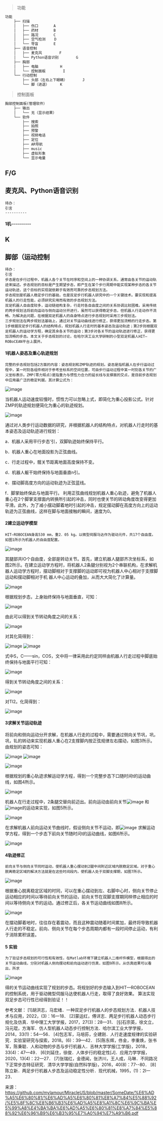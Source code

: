 > 功能

```markdown
功能
    ├── 扫描
    │   ├── 伤口       A
    │   ├── 药材       B
    │   ├── 路况       C
    │   ├── 空气检测    D
    │   └── 导盲       E
    ├── 语音控制
    │   ├── 麦克风        F
    │   └── Python语音识别        G
    ├── 胸部
    │   ├── 电脑          H
    │   └── 控制面板        I
    └── 行动控制
        ├── 头部（左右上下眼睛）       J
        └── 脚（进退）     K
```

> 控制面板

```markdown
胸部控制面板(管理软件）
    ├── 输出
    │   └── 无（显示结果）
    └── 软件
        ├── 搜索
        ├── 拍照
        ├── 预警
        ├── 视频电话
        ├── 定位
        ├── AR导航
        ├── music
        ├── 虚拟形象
        └── 显示电量
```




## F/G
## 麦克风、Python语音识别  ##

    待办：
    引言
    ----------

#### 1机---------- ####

## K
## 脚部（运动控制 ##

    待办：
    引言
    步态是在步行过程中，机器人各个关节在时序和空间上的一种协调关系，通常由各关节的运动轨迹来描述。步态规划的目标是产生期望步态，即产生在某个步行周期中能实现某种步态的各关节运动轨迹，这个目标的实现就依赖于有效而可靠的步态规划方法。
    步态规划是机器人稳定步行的基础，也是双足步行机器人研究中的一个关键技术。要实现和提高机器人的行走性能，必须研究实用而有效的步态规划方法。
    双足机器人自由度较多，运动链结构复杂，行走时各自由度之间的关系协调比较困难。采用传统的两步规划法将前向运动与侧向运动分开进行，虽然可以获得稳定步态，但机器人行走动作不流畅。为解决此问题，在根据双足机器人的自身特点进行步态规划时采用三步规划法。
    三步规划法在两步规划法基础上，通过对关节运动曲线进行修正，获得更加流畅的行走步态。第1步根据双足步行机器人的结构特点，规划机器人行走时的基本姿态及运动轨迹；第2步则根据双足机器人的运动学方程，确定其余各关节的运动；第3步对各关节的运动轨迹进行修正，获得更加流畅的步态。本文关于步态规划的讨论，在哈尔滨工业大学研制的小型双足机器人HIT—ROBoCEAN平台上展开。

#### 1机器人姿态及重心轨迹规划 ####

    完整的步态规划包括2方面的内容：姿态规划和ZMP轨迹的规划。姿态是指机器人在步行运动过程中，某一时刻各组件相对于参考坐标系的空间位置，可由步行运动过程中某一时刻各关节的广义坐标表示。ZMP(零力矩点)是指重力与惯性力合力的延长线与支撑面的交点，是目前步态规划中应用最广泛的稳定判据，其计算公式为：
    
![image](https://github.com/user-attachments/assets/27728ac1-58fe-4026-a0b1-648319d05079)

当机器人运动速度较慢时，惯性力可以忽略上式，即简化为重心投影公式。针对ZMP的轨迹规划便简化为重心的轨迹规划。

![image](https://github.com/user-attachments/assets/7ced636f-7380-4ddc-a39a-94441807d025)

通过对人类步行运动数据的研究，并根据机器人的结构特点，对机器人行走时的基本姿态及运动轨迹进行规划：

a．机器人采用平行步态‘引，双脚轨迹始终保持平行。

b．机器人重心在地面投影为正弦曲线。

c．行走过程中，髋关节距离地面高度保持不变。

d．机器人躯干始终保持与地面垂直n引。

e．摆动脚高度方向的运动轨迹为正弦蓝线。

f．脚掌始终保此与地面平行。
利用正弦曲线规划机器人重心轨迹，避免了机器人重心在2个脚掌支撑面内转换所引起的冲击，同时也使关节的转动角度改变得更加平滑。此外，为了减小摆动脚着地时引起的冲击，规定摆动脚在高度方向上的运动轨迹为正弦曲线，这样在脚与地面接触的瞬间，速度为0。

#### 2建立运动学模型

    HIT—ROBOCEAN身高530 mm，重2．05 kg。以微型伺服马达作为驱动元件，共17个自由度。如图1所示为机器人的自由度配置。
    
![image](https://github.com/user-attachments/assets/5c5269fe-5a98-42aa-82aa-96ebd0cdfb37)

其腿部共lO个自由度，全部是转动关节。首先，建立机器人腿部齐次坐标系，如图2所示。在建立运动学方程时，将机器人2条腿分别视为2个串联机构，在求解机器人运动学方程时，摆动脚相对于支撑脚的运动即可视为机器人中心相对于支撑脚运动和摆动脚相对于机
器人中心运动的叠加，从而大大简化了计算量。

![image](https://github.com/user-attachments/assets/7dc5626a-15b8-4b96-bebe-98ae576d1979)

根据规划步态，上身始终保持与地面垂直，可知：

![image](https://github.com/user-attachments/assets/02091ca9-6667-4b5d-90c7-3c07380d8e45)

由此可以得到关节转动角度之间的关系：

![image](https://github.com/user-attachments/assets/8eb1dcb1-2686-4617-9339-a71fce0878b8)

对其化简得到：

![image](https://github.com/user-attachments/assets/10476c7e-12a7-4f2a-bb40-3e1f388c7f31)
![image](https://github.com/user-attachments/assets/ff3b491a-4d55-47e3-9c46-dc2f6b767bd0)

式中S，C——sin，COS，文中将一律采用此约定同样由机器人行走过程中脚底始终保持与地面平行可知：

![image](https://github.com/user-attachments/assets/422d52fb-5a8a-4ab2-a3ff-775ab5b801c9)

得到关节转动角度之间的关系：

![image](https://github.com/user-attachments/assets/1ca91502-020b-4875-9fb9-adc68b4c9f1b)

对Tl2。化简得到：

![image](https://github.com/user-attachments/assets/40079533-6a4c-4562-8855-f3df5a8bcae6)

#### 3求解关节运动轨迹

将前向和侧向运动分开求解，在机器人行走的过程中，需要通过侧向关节巩，巩，巩，钆的转动来实现机器人重心在2支撑脚内按正弦规律左右摆动，如图3所示。由规划的姿态可知：

![image](https://github.com/user-attachments/assets/6986f274-1d80-45f5-bdbb-8e1e2ced0acb) 
![image](https://github.com/user-attachments/assets/1eb2dfda-8c03-44b0-9665-51fb78af4e57)

![image](https://github.com/user-attachments/assets/76349dcc-68ef-4abd-b147-4af5fb8a6d1e)

根据规划的重心轨迹求解运动学方程，得到一个完整步态下口随时间t的运动曲线，如图4所示。

![image](https://github.com/user-attachments/assets/bf93322f-b410-4742-b721-0973017740b8)

机器人在行走过程中，2条腿交替向前迈出。前向运动由前向关节![image](https://github.com/user-attachments/assets/b3bf8cfc-3d57-4425-bc97-f66e245e91e5)
和![image](https://github.com/user-attachments/assets/a23e2b5b-0b30-46ff-827d-da2687d3d14e)的运动来实现，如图5所示。

![image](https://github.com/user-attachments/assets/37ccb2f0-2497-47d1-971c-137d5ddff571)

在求解机器人前向运动关节曲线时，假设侧向关节不运动，即![image](https://github.com/user-attachments/assets/55e34027-a6f5-435a-b9f3-e9854d69c52e)  求解运动学方程，得到一个步态下前向关节随时问t的运动曲线，如图6所示。

![image](https://github.com/user-attachments/assets/a93a87bf-f51e-4e68-982c-d372b0aee683)

#### 4轨迹修正

    前向关节与侧向关节同时运动，使机器人重心摆动到2腿中间附近区域内脱稳定区域。对于重心脱离稳定区域的解决方法就是在这些时间段内，使机器人处于双脚支撑期，如图7所示。

![image](https://github.com/user-attachments/assets/57e4cad9-c2de-470a-b821-d79e45f7fa0a)

根据重心脱离稳定区域的时同，可以在重心摆动到左、右脚中心时，侧向关节停止运动相应的时间以等待前向关节的运动，前向关节在双脚支撑期同样停止相应的时间以等待侧向关节的运动。通过修正后，各关节运动曲线如图8所示。

![image](https://github.com/user-attachments/assets/8093f437-ec37-4a64-9bb6-a015b26e4013)

在摆动脚着地时，往往存在着震动，而且这种震动随着时间累加，最终将导致机器人行走的不稳定。前向、侧向关节在每个步态周期内都有一段时间停止运动，有利于消除累积误差。 
#### 5 实验 

    为了验证步态规划的可行性和有效性，在Matlab环境下建立机器人二维杆件模型，根据得出的关节运动曲线，分别对机器人侧向摆动和前向运动进行仿真，如图9所示。从仿真结果可以看出，所求

![image](https://github.com/user-attachments/assets/95128a41-f025-4a98-b677-4babcacb4c58)



得的关节运动曲线实现了规划的步态。将规划好的步态输入到HIT—ROBOCEAN的控制系统，用于驱动微型伺服马达使机器人行走，取得了良好效果。
算法实现双足步态可行性已经得到验证！！

参考文献：
[1]胡洪志，马宏绪．一种双足步行机器人的步态规划方法．机器人技术与应用，2022，(3)：16一18．
[2]蒙运红，傅详志．两足步行机器人动态步行规化及仿真．华中理工大学学报，2017，27(3)：28—31．
[§]石宗英，徐文立，冯元琨，方海军．仿人型机器人动态步行控制方法．哈尔滨工业大学学报，2014，33(1)：54—56．
[4]包志军，马培荪，仝建刚．人行走速度规律的实验研究．实验室研究与探索，2018。(6)：39—42．
[5]陈东辉，佟金，李重焕，张书军，陈秉聪．人和动物的步态与步行机器人．吉林大学学报(工学版)，2018，33(4)：47—49．
[6]刘延住，徐俊．人体步行的稳定性[J]．应用力学学报，2020，13(4)：22—27．
[7]张瑞红，金德闻，张济川，王人成，马琳．不同路况下正常步态特征研究．清华大学学报(自然科学版)，2016，40(8)：77--80．
[8]陈立新．两足步行机器人步态及运动稳定性分析．现代机械，1995，(1)：2l一23．


来源：
https://github.com/mylamour/MiracleUS/blob/master/SomeDate/%E6%AD%A5%E6%80%81/%E6%AD%A5%E6%80%81%E8%A7%84%E5%88%92/%E5%8F%8C%E8%B6%B3%E6%AD%A5%E8%A1%8C%E6%9C%BA%E5%99%A8%E4%BA%BA%E6%AD%A5%E6%80%81%E8%A7%84%E5%88%92%E6%96%B9%E6%B3%95%E7%A0%94%E7%A9%B6.pdf

